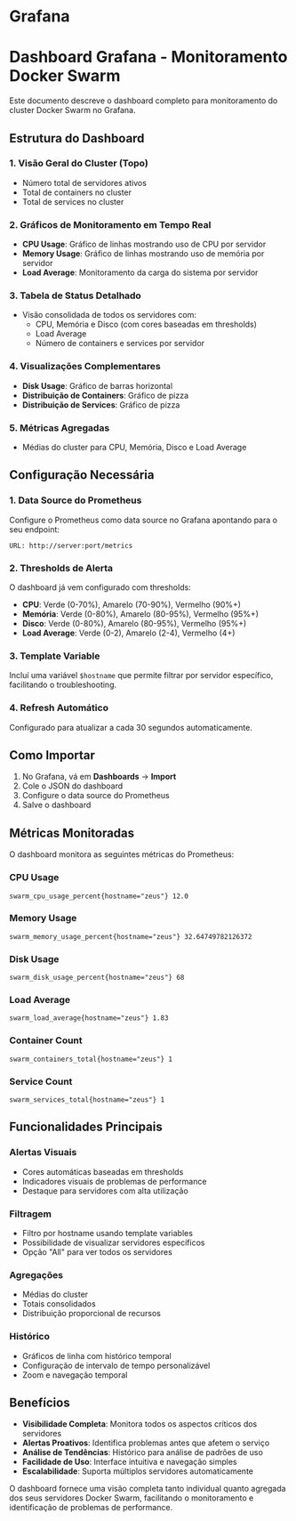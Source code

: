 # Grafana

# Dashboard Grafana - Monitoramento Docker Swarm

Este documento descreve o dashboard completo para monitoramento do cluster Docker Swarm no Grafana.

## Estrutura do Dashboard

### 1. **Visão Geral do Cluster** (Topo)
- Número total de servidores ativos
- Total de containers no cluster
- Total de services no cluster

### 2. **Gráficos de Monitoramento em Tempo Real**
- **CPU Usage**: Gráfico de linhas mostrando uso de CPU por servidor
- **Memory Usage**: Gráfico de linhas mostrando uso de memória por servidor
- **Load Average**: Monitoramento da carga do sistema por servidor

### 3. **Tabela de Status Detalhado**
- Visão consolidada de todos os servidores com:
  - CPU, Memória e Disco (com cores baseadas em thresholds)
  - Load Average
  - Número de containers e services por servidor

### 4. **Visualizações Complementares**
- **Disk Usage**: Gráfico de barras horizontal
- **Distribuição de Containers**: Gráfico de pizza
- **Distribuição de Services**: Gráfico de pizza

### 5. **Métricas Agregadas**
- Médias do cluster para CPU, Memória, Disco e Load Average

## Configuração Necessária

### 1. **Data Source do Prometheus**
Configure o Prometheus como data source no Grafana apontando para o seu endpoint:
```
URL: http://server:port/metrics
```

### 2. **Thresholds de Alerta**
O dashboard já vem configurado com thresholds:
- **CPU**: Verde (0-70%), Amarelo (70-90%), Vermelho (90%+)
- **Memória**: Verde (0-80%), Amarelo (80-95%), Vermelho (95%+)
- **Disco**: Verde (0-80%), Amarelo (80-95%), Vermelho (95%+)
- **Load Average**: Verde (0-2), Amarelo (2-4), Vermelho (4+)

### 3. **Template Variable**
Incluí uma variável `$hostname` que permite filtrar por servidor específico, facilitando o troubleshooting.

### 4. **Refresh Automático**
Configurado para atualizar a cada 30 segundos automaticamente.

## Como Importar

1. No Grafana, vá em **Dashboards** → **Import**
2. Cole o JSON do dashboard
3. Configure o data source do Prometheus
4. Salve o dashboard

## Métricas Monitoradas

O dashboard monitora as seguintes métricas do Prometheus:

### CPU Usage
```prometheus
swarm_cpu_usage_percent{hostname="zeus"} 12.0
```

### Memory Usage
```prometheus
swarm_memory_usage_percent{hostname="zeus"} 32.64749782126372
```

### Disk Usage
```prometheus
swarm_disk_usage_percent{hostname="zeus"} 68
```

### Load Average
```prometheus
swarm_load_average{hostname="zeus"} 1.83
```

### Container Count
```prometheus
swarm_containers_total{hostname="zeus"} 1
```

### Service Count
```prometheus
swarm_services_total{hostname="zeus"} 1
```

## Funcionalidades Principais

### Alertas Visuais
- Cores automáticas baseadas em thresholds
- Indicadores visuais de problemas de performance
- Destaque para servidores com alta utilização

### Filtragem
- Filtro por hostname usando template variables
- Possibilidade de visualizar servidores específicos
- Opção "All" para ver todos os servidores

### Agregações
- Médias do cluster
- Totais consolidados
- Distribuição proporcional de recursos

### Histórico
- Gráficos de linha com histórico temporal
- Configuração de intervalo de tempo personalizável
- Zoom e navegação temporal

## Benefícios

- **Visibilidade Completa**: Monitora todos os aspectos críticos dos servidores
- **Alertas Proativos**: Identifica problemas antes que afetem o serviço
- **Análise de Tendências**: Histórico para análise de padrões de uso
- **Facilidade de Uso**: Interface intuitiva e navegação simples
- **Escalabilidade**: Suporta múltiplos servidores automaticamente

O dashboard fornece uma visão completa tanto individual quanto agregada dos seus servidores Docker Swarm, facilitando o monitoramento e identificação de problemas de performance.


